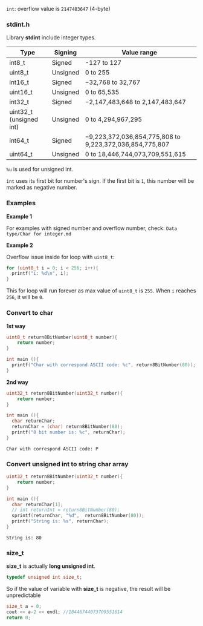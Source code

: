 ``int``: overflow value is ``2147483647`` (4-byte)

### stdint.h

Library **stdint** include integer types.

| Type | Signing|Value range|
| ------- |------|------|
|int8_t |Signed|-127 to 127|		
|uint8_t |Unsigned|0 to 255|		
|int16_t |Signed|−32,768 to 32,767|
|uint16_t |Unsigned|0 to 65,535|
|int32_t |Signed|−2,147,483,648 to 2,147,483,647|
|uint32_t (unsigned int)|Unsigned|0 to 4,294,967,295|
|int64_t|Signed| −9,223,372,036,854,775,808	to 9,223,372,036,854,775,807|
|uint64_t|Unsigned|0 to 18,446,744,073,709,551,615|

``%u`` is used for unsigned int.

``int`` uses its first bit for number's sign. If the first bit is ``1``, this number will be marked as negative number.

### Examples

**Example 1**

For examples with signed number and overflow number, check: ``Data type/Char for integer.md``

**Example 2**

Overflow issue inside for loop with ``uint8_t``:

```c
for (uint8_t i = 0; i < 256; i++){
  printf("i: %d\n", i);
}
```

This for loop will run forever as max value of ``uint8_t`` is ``255``. When ``i`` reaches ``256``, it will be ``0``.

### Convert to char

**1st way**

```c
uint8_t return8BitNumber(uint8_t number){
    return number;
}

int main (){
  printf("Char with correspond ASCII code: %c", return8BitNumber(80));
}
```

**2nd way**

```c
uint32_t return8BitNumber(uint32_t number){
    return number;
}

int main (){
  char returnChar;
  returnChar = (char) return8BitNumber(80);
  printf("8 bit number is: %c", returnChar);
}
```

```
Char with correspond ASCII code: P
```

### Convert unsigned int to string char array

```c
uint32_t return8BitNumber(uint32_t number){
    return number;
}

int main (){
  char returnChar[1];
  // int returnInt = return8BitNumber(80);
  sprintf(returnChar, "%d",  return8BitNumber(80));
  printf("String is: %s", returnChar);
}
```

```
String is: 80    
```

### size_t

**size_t** is actually **long unsigned int**.

```c
typedef unsigned int size_t;
```

So if the value of variable with **size_t** is negative, the result will be unpredictable

```c
size_t a = 0;
cout << a-2 << endl; //18446744073709551614
return 0;
```
